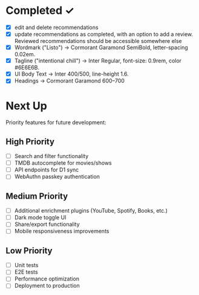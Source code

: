 # Completed ✓

- [x] edit and delete recommendations
- [x] update recommendations as completed, with an option to add a review. Reviewed recommendations should be accessible somewhere else
- [x] Wordmark ("Listo") → Cormorant Garamond SemiBold, letter-spacing 0.02em.
- [x] Tagline ("intentional chill") → Inter Regular, font-size: 0.9rem, color #6E6E6B.
- [x] UI Body Text → Inter 400/500, line-height 1.6.
- [x] Headings → Cormorant Garamond 600–700

# Next Up

Priority features for future development:

## High Priority
- [ ] Search and filter functionality
- [ ] TMDB autocomplete for movies/shows
- [ ] API endpoints for D1 sync
- [ ] WebAuthn passkey authentication

## Medium Priority
- [ ] Additional enrichment plugins (YouTube, Spotify, Books, etc.)
- [ ] Dark mode toggle UI
- [ ] Share/export functionality
- [ ] Mobile responsiveness improvements

## Low Priority
- [ ] Unit tests
- [ ] E2E tests
- [ ] Performance optimization
- [ ] Deployment to production
